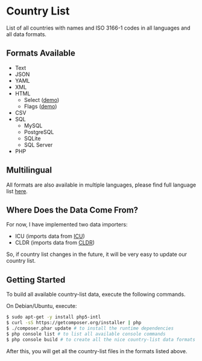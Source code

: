 Country List
============

List of all countries with names and ISO 3166-1 codes in all languages and all data formats.

Formats Available
-----------------

- Text
- JSON
- YAML
- XML
- HTML
    * Select ([demo](http://country-list.umpirsky.com/country.html))
    * Flags ([demo](http://country-list.umpirsky.com/country.flags.html))
- CSV
- SQL
    * MySQL
    * PostgreSQL
    * SQLite
    * SQL Server
- PHP

Multilingual
------------

All formats are also available in multiple languages, please find full language list [here](https://github.com/umpirsky/country-list/tree/master/country/cldr).

Where Does the Data Come From?
------------------------------

For now, I have implemented two data importers:

* ICU (imports data from [ICU](http://site.icu-project.org/))
* CLDR (imports data from [CLDR](http://cldr.unicode.org/))

So, if country list changes in the future, it will be very easy to update our country list.

Getting Started
---------------

To build all available country-list data, execute the following commands.

On Debian/Ubuntu, execute:

```bash
$ sudo apt-get -y install php5-intl 
$ curl -sS https://getcomposer.org/installer | php
$ ./composer.phar update # to install the runtime dependencies
$ php console list # to list all available console commands
$ php console build # to create all the nice country-list data formats
```

After this, you will get all the country-list files in the formats listed above.

